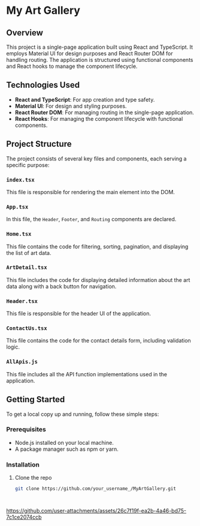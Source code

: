 

# My Art Gallery

## Overview
This project is a single-page application built using React and TypeScript. It employs Material UI for design purposes and React Router DOM for handling routing. The application is structured using functional components and React hooks to manage the component lifecycle.

## Technologies Used
- **React and TypeScript**: For app creation and type safety.
- **Material UI**: For design and styling purposes.
- **React Router DOM**: For managing routing in the single-page application.
- **React Hooks**: For managing the component lifecycle with functional components.

## Project Structure
The project consists of several key files and components, each serving a specific purpose:

### `index.tsx`
This file is responsible for rendering the main element into the DOM.

### `App.tsx`
In this file, the `Header`, `Footer`, and `Routing` components are declared.

### `Home.tsx`
This file contains the code for filtering, sorting, pagination, and displaying the list of art data.

### `ArtDetail.tsx`
This file includes the code for displaying detailed information about the art data along with a back button for navigation.

### `Header.tsx`
This file is responsible for the header UI of the application.

### `ContactUs.tsx`
This file contains the code for the contact details form, including validation logic.

### `AllApis.js`
This file includes all the API function implementations used in the application.

## Getting Started
To get a local copy up and running, follow these simple steps:

### Prerequisites
- Node.js installed on your local machine.
- A package manager such as npm or yarn.

### Installation
1. Clone the repo
   ```sh
   git clone https://github.com/your_username_/MyArtGallery.git




https://github.com/user-attachments/assets/26c7f19f-ea2b-4a46-bd75-7c1ce2074ccb








